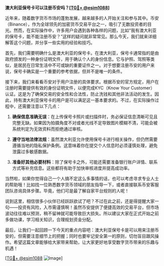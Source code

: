 **澳大利亚保号卡可以注册币安吗？[[TG💪+ @esim1088](https://t.me/s/esim1088)]**

近年来，随着数字货币市场的蓬勃发展，越来越多的人开始关注和参与其中。币安（Binance），作为全球领先的加密货币交易平台之一，吸引了无数投资者的目光。然而，在实际操作中，许多用户会遇到各种各样的问题，比如“我有澳大利亚的保号卡，能不能注册币安？”这样的疑问就非常常见。那么今天，我们就来详细解答这个问题，并分享一些实用的经验和技巧。

首先，我们需要明确什么是澳大利亚的保号卡。在澳大利亚，保号卡通常指的是由政府颁发的一种身份证明文件，用于确认个人的身份信息。它与护照、驾照等类似，是居民在日常生活中不可或缺的重要证件之一。对于想要注册币安的用户来说，保号卡确实是一个重要的参考依据，但并不是唯一的条件。

接下来，我们来看看币安对于用户注册的具体要求。根据币安的官方规定，用户在注册时需要提供有效的身份证明文件，以便完成KYC（Know Your Customer）认证。这是为了确保交易的安全性和合法性，防止洗钱和其他非法活动的发生。因此，持有澳大利亚保号卡的用户是可以满足这一基本要求的。不过，在实际操作过程中，还需要注意以下几点：

1. **确保信息准确无误**：在上传保号卡照片或扫描件时，务必保证信息清晰可见且完整无缺。如果因为拍摄角度不对或者光线不足导致图片模糊不清，可能会被系统判定为无效资料而拒绝通过审核。

2. **遵守当地法律法规**：虽然澳大利亚允许使用保号卡进行相关操作，但仍然需要遵循当地的隐私保护条例。这意味着你在提交个人信息时必须谨慎处理，避免泄露过多敏感数据。

3. **准备好其他必要材料**：除了保号卡之外，可能还需要准备银行账户详情、联系方式等补充信息。这些都将有助于加快审核进度并提高成功率。

当然啦，如果你觉得自己一个人搞不定这么多事情的话，也可以考虑寻求专业人士的帮助哦！比如找一位熟悉数字货币领域的朋友指导一下，或者直接联系币安客服团队咨询具体步骤。毕竟，他们可是最了解自家平台规则的人呢！

说到这里，相信很多小伙伴已经跃跃欲试了吧？不过在此之前，还是得提醒大家一句——投资有风险，入市需谨慎啊！虽然币安提供了便捷高效的交易平台，但市场波动往往难以预测，稍不留神就可能导致巨大损失。所以建议大家在正式开始之前多做功课，学习相关知识，合理规划资金分配。

最后，让我们一起回顾一下今天的重点内容吧：澳大利亚保号卡是可以用来注册币安的，但需要注意细节上的把握；同时也要牢记安全第一的原则，切勿盲目跟风操作。希望这篇文章能够给大家带来帮助，让大家更好地享受数字货币带来的乐趣与机遇！

[[TG💪+ @esim1088](https://t.me/s/esim1088) ![Image](https://i.postimg.cc/4NQfJmqS/Snipaste-2025-05-13-00-14-12.png)]